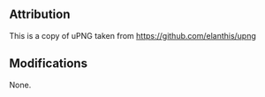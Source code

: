 ## Attribution

This is a copy of uPNG taken from https://github.com/elanthis/upng

## Modifications

None.

